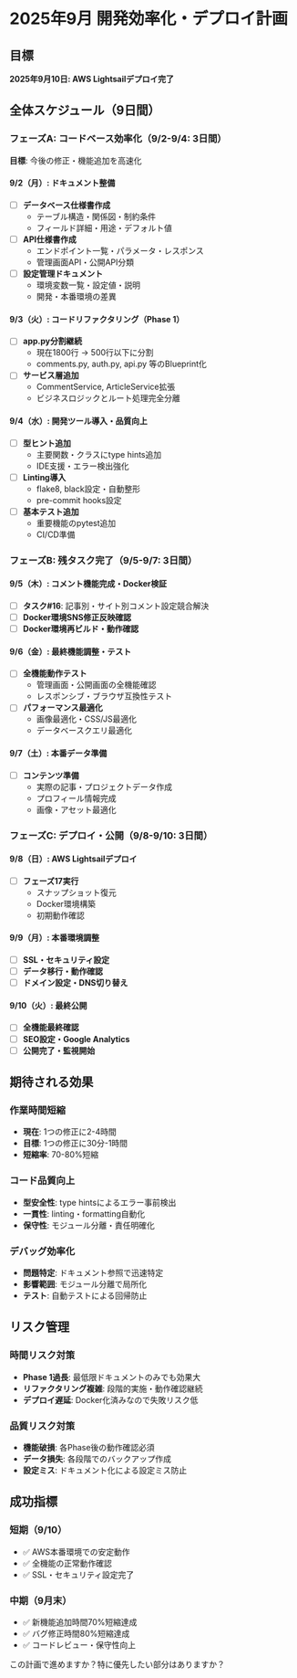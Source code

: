 # 2025年9月 開発効率化・デプロイ計画

## 目標
**2025年9月10日: AWS Lightsailデプロイ完了**

## 全体スケジュール（9日間）

### フェーズA: コードベース効率化（9/2-9/4: 3日間）
**目標**: 今後の修正・機能追加を高速化

#### 9/2（月）: ドキュメント整備
- [ ] **データベース仕様書作成**
  - テーブル構造・関係図・制約条件
  - フィールド詳細・用途・デフォルト値
- [ ] **API仕様書作成**
  - エンドポイント一覧・パラメータ・レスポンス
  - 管理画面API・公開API分類
- [ ] **設定管理ドキュメント**
  - 環境変数一覧・設定値・説明
  - 開発・本番環境の差異

#### 9/3（火）: コードリファクタリング（Phase 1）
- [ ] **app.py分割継続**
  - 現在1800行 → 500行以下に分割
  - comments.py, auth.py, api.py 等のBlueprint化
- [ ] **サービス層追加**
  - CommentService, ArticleService拡張
  - ビジネスロジックとルート処理完全分離

#### 9/4（水）: 開発ツール導入・品質向上
- [ ] **型ヒント追加**
  - 主要関数・クラスにtype hints追加
  - IDE支援・エラー検出強化
- [ ] **Linting導入**
  - flake8, black設定・自動整形
  - pre-commit hooks設定
- [ ] **基本テスト追加**
  - 重要機能のpytest追加
  - CI/CD準備

### フェーズB: 残タスク完了（9/5-9/7: 3日間）

#### 9/5（木）: コメント機能完成・Docker検証
- [ ] **タスク#16**: 記事別・サイト別コメント設定競合解決
- [ ] **Docker環境SNS修正反映確認**
- [ ] **Docker環境再ビルド・動作確認**

#### 9/6（金）: 最終機能調整・テスト
- [ ] **全機能動作テスト**
  - 管理画面・公開画面の全機能確認
  - レスポンシブ・ブラウザ互換性テスト
- [ ] **パフォーマンス最適化**
  - 画像最適化・CSS/JS最適化
  - データベースクエリ最適化

#### 9/7（土）: 本番データ準備
- [ ] **コンテンツ準備**
  - 実際の記事・プロジェクトデータ作成
  - プロフィール情報完成
  - 画像・アセット最適化

### フェーズC: デプロイ・公開（9/8-9/10: 3日間）

#### 9/8（日）: AWS Lightsailデプロイ
- [ ] **フェーズ17実行**
  - スナップショット復元
  - Docker環境構築
  - 初期動作確認

#### 9/9（月）: 本番環境調整
- [ ] **SSL・セキュリティ設定**
- [ ] **データ移行・動作確認**
- [ ] **ドメイン設定・DNS切り替え**

#### 9/10（火）: 最終公開
- [ ] **全機能最終確認**
- [ ] **SEO設定・Google Analytics**
- [ ] **公開完了・監視開始**

## 期待される効果

### 作業時間短縮
- **現在**: 1つの修正に2-4時間
- **目標**: 1つの修正に30分-1時間
- **短縮率**: 70-80%短縮

### コード品質向上
- **型安全性**: type hintsによるエラー事前検出
- **一貫性**: linting・formatting自動化
- **保守性**: モジュール分離・責任明確化

### デバッグ効率化
- **問題特定**: ドキュメント参照で迅速特定
- **影響範囲**: モジュール分離で局所化
- **テスト**: 自動テストによる回帰防止

## リスク管理

### 時間リスク対策
- **Phase 1過長**: 最低限ドキュメントのみでも効果大
- **リファクタリング複雑**: 段階的実施・動作確認継続
- **デプロイ遅延**: Docker化済みなので失敗リスク低

### 品質リスク対策
- **機能破損**: 各Phase後の動作確認必須
- **データ損失**: 各段階でのバックアップ作成
- **設定ミス**: ドキュメント化による設定ミス防止

## 成功指標

### 短期（9/10）
- ✅ AWS本番環境での安定動作
- ✅ 全機能の正常動作確認
- ✅ SSL・セキュリティ設定完了

### 中期（9月末）
- ✅ 新機能追加時間70%短縮達成
- ✅ バグ修正時間80%短縮達成
- ✅ コードレビュー・保守性向上

この計画で進めますか？特に優先したい部分はありますか？